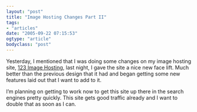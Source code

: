 ```yaml
---
layout: "post"
title: "Image Hosting Changes Part II"
tags: 
- "articles"
date: "2005-09-22 07:15:53"
ogtype: "article"
bodyclass: "post"
---
```


Yesterday, I mentioned that I was doing some changes on my image hosting site, [123 Image Hosting](http://www.123-image-hosting.info/), last night, I gave the site a nice new face lift. Much better than the previous design that it had and began getting some new features laid out that I want to add to it.

I’m planning on getting to work now to get this site up there in the search engines pretty quickly. This site gets good traffic already and I want to double that as soon as I can.